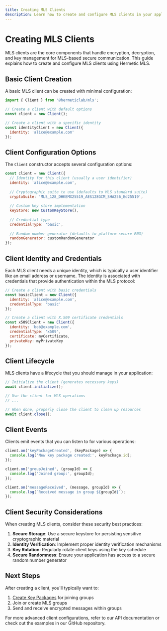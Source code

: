 ```yaml
---
title: Creating MLS Clients
description: Learn how to create and configure MLS clients in your application
---
```


# Creating MLS Clients

MLS clients are the core components that handle encryption, decryption, and key management for MLS-based secure communication. This guide explains how to create and configure MLS clients using Hermetic MLS.

## Basic Client Creation

A basic MLS client can be created with minimal configuration:

```javascript
import { Client } from '@hermeticlab/mls';

// Create a client with default options
const client = new Client();

// Create a client with a specific identity
const identityClient = new Client({
  identity: 'alice@example.com'
});
```

## Client Configuration Options

The `Client` constructor accepts several configuration options:

```javascript
const client = new Client({
  // Identity for this client (usually a user identifier)
  identity: 'alice@example.com',
  
  // Cryptographic suite to use (defaults to MLS standard suite)
  cryptoSuite: 'MLS_128_DHKEMX25519_AES128GCM_SHA256_Ed25519',
  
  // Custom key store implementation
  keyStore: new CustomKeyStore(),
  
  // Credential type
  credentialType: 'basic',
  
  // Random number generator (defaults to platform secure RNG)
  randomGenerator: customRandomGenerator
});
```

## Client Identity and Credentials

Each MLS client needs a unique identity, which is typically a user identifier like an email address or username. The identity is associated with credentials that provide authentication within the MLS protocol:

```javascript
// Create a client with basic credentials
const basicClient = new Client({
  identity: 'alice@example.com',
  credentialType: 'basic'
});

// Create a client with X.509 certificate credentials
const x509Client = new Client({
  identity: 'bob@example.com',
  credentialType: 'x509',
  certificate: myCertificate,
  privateKey: myPrivateKey
});
```

## Client Lifecycle

MLS clients have a lifecycle that you should manage in your application:

```javascript
// Initialize the client (generates necessary keys)
await client.initialize();

// Use the client for MLS operations
// ...

// When done, properly close the client to clean up resources
await client.close();
```

## Client Events

Clients emit events that you can listen to for various operations:

```javascript
client.on('keyPackageCreated', (keyPackage) => {
  console.log('New key package created:', keyPackage.id);
});

client.on('groupJoined', (groupId) => {
  console.log('Joined group:', groupId);
});

client.on('messageReceived', (message, groupId) => {
  console.log(`Received message in group ${groupId}`);
});
```

## Client Security Considerations

When creating MLS clients, consider these security best practices:

1. **Secure Storage**: Use a secure keystore for persisting sensitive cryptographic material
2. **Identity Verification**: Implement proper identity verification mechanisms
3. **Key Rotation**: Regularly rotate client keys using the key schedule
4. **Secure Randomness**: Ensure your application has access to a secure random number generator

## Next Steps

After creating a client, you'll typically want to:

1. [Create Key Packages](/hermetic-mls/creating-key-packages/) for joining groups
2. Join or create MLS groups
3. Send and receive encrypted messages within groups

For more advanced client configurations, refer to our API documentation or check out the examples in our GitHub repository. 